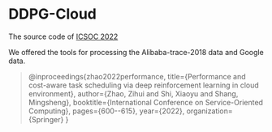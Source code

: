 # DDPG-Cloud
The source code of [ICSOC 2022](https://doi.org/10.1007/978-3-031-20984-0_43)

We offered the tools for processing the Alibaba-trace-2018 data and Google data. 



> @inproceedings{zhao2022performance,
>   title={Performance and cost-aware task scheduling via deep reinforcement learning in cloud environment},
>   author={Zhao, Zihui and Shi, Xiaoyu and Shang, Mingsheng},
>   booktitle={International Conference on Service-Oriented Computing},
>   pages={600--615},
>   year={2022},
>   organization={Springer}
> }
